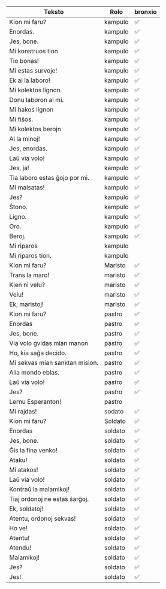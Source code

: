 | Teksto                         | Rolo    | bronxio |
| ------------------------------ | ------- |-------   |
| Kion mi faru?                  | kampulo |   ✅|
| Enordas.                       | kampulo |   ✅|
| Jes, bone.                     | kampulo |   ✅|
| Mi konstruos tion              | kampulo |   ✅|
| Tio bonas!                     | kampulo |   ✅|
| Mi estas survoje!              | kampulo |   ✅|
| Ek al la laboro!               | kampulo |   ✅|
| Mi kolektos lignon.            | kampulo |   ✅|
| Donu laboron al mi.            | kampulo |   ✅|
| Mi hakos lignon                | kampulo |   ✅|
| Mi fiŝos.                      | kampulo |   ✅|
| Mi kolektos berojn             | kampulo |   ✅|
| Al la minoj!                   | kampulo |   ✅|
| Jes, enordas.                  | kampulo |   ✅|
| Laŭ via volo!                  | kampulo |   ✅|
| Jes, ja!                       | kampulo |   ✅|
| Tia laboro estas ĝojo por mi.  | kampulo |   ✅|
| Mi malsatas!                   | kampulo |   ✅|
| Jes?                           | kampulo |   ✅|
| Ŝtono.                         | kampulo |   ✅|
| Ligno.                         | kampulo |   ✅|
| Oro.                           | kampulo |   ✅|
| Beroj.                         | kampulo |   ✅|
| Mi riparos                     | kampulo |   |
| Mi riparos tion.               | kampulo |   |
| Kion mi faru?                  | Maristo |   ✅|
| Trans la maro!                 | maristo |   ✅|
| Kien ni velu?                  | maristo |   ✅|
| Velu!                          | maristo |   ✅|
| Ek, maristoj!                  | maristo |   ✅|
| Kion mi faru?                  | pastro  |   ✅|
| Enordas                        | pastro  |   ✅|
| Jes, bone.                     | pastro  |   ✅|
| Via volo gvidas mian manon     | pastro  |   ✅|
| Ho, kia saĝa decido.           | pastro  |   ✅|
| Mi sekvas mian sanktan mision. | pastro  |   ✅|
| Alia mondo eblas.              | pastro  |   ✅|
| Laŭ via volo!                  | pastro  |   ✅|
| Jes?                           | pastro  |   ✅|
| Lernu Esperanton!              | pastro  |   |
| Mi rajdas!                     | sodato  |   ✅|
| Kion mi faru?                  | Soldato |   ✅|
| Enordas                        | soldato |   ✅|
| Jes, bone.                     | soldato |   ✅|
| Ĝis la fina venko!             | soldato |   ✅|
| Ataku!                         | soldato |   ✅|
| Mi atakos!                     | soldato |   ✅|
| Laŭ via volo!                  | soldato |   ✅|
| Kontraŭ la malamikoj!          | soldato |   ✅|
| Tiaj ordonoj ne estas ŝarĝoj.  | soldato |   ✅|
| Ek, soldatoj!                  | soldato |   ✅|
| Atentu, ordonoj sekvas!        | soldato |   ✅|
| Ho ve!                         | soldato |   ✅|
| Atentu!                        | soldato |   ✅|
| Atendu!                        | soldato |   ✅|
| Malamikoj!                     | soldato |   ✅|
| Jes?                           | soldato |   ✅|
| Jes!                           | soldato |   ✅|
 
